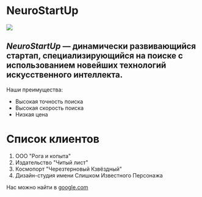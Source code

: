 # NeuroStartUp
![](https://netology-code.github.io/git-homeworks/introduction/assets/logo.png)

## *NeuroStartUp* — динамически развивающийся стартап, специализирующийся на поиске с использованием новейших технологий искусственного интеллекта.
Наши преимущества:
* Высокая точность поиска 
* Высокая скорость поиска 
* Низкая цена

# Список клиентов
1. ООО "Рога и копыта"
2. Издательство "Читый лист"
3. Космопорт "Черезтерновый Кзвёздный"
4. Дизайн-студия имени Слишком Известного Персонажа

Нас можно найти в [google.com](www.google.com) 
